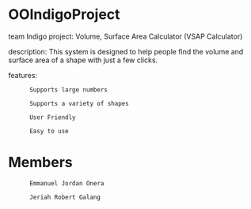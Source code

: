 # OOIndigoProject
team Indigo
project: Volume, Surface Area Calculator
                  (VSAP Calculator)

description: This system is designed to help people find the volume and surface area of a shape with just a few clicks.

features: 

          Supports large numbers

          Supports a variety of shapes
          
          User Friendly
          
          Easy to use

# Members

          Emmanuel Jordan Onera
  
          Jeriah Robert Galang
